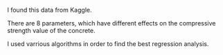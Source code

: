 
I found this data from Kaggle.

There are 8 parameters, which have different effects on the compressive strength value of the concrete. 

I used varrious algorithms in order to find the best regression analysis.
